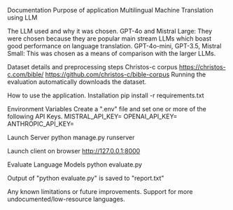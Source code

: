 Documentation
Purpose of application
Multilingual Machine Translation using LLM

The LLM used and why it was chosen.
GPT-4o and Mistral Large: They were chosen because they are popular main stream LLMs
which boast good performance on language translation.
GPT-4o-mini, GPT-3.5, Mistral Small: This was chosen as a means of comparison with the larger LLMs.

Dataset details and preprocessing steps
Christos-c corpus
https://christos-c.com/bible/
https://github.com/christos-c/bible-corpus
Running the evaluation automatically downloads the dataset.

How to use the application.
Installation
pip install -r requirements.txt

Environment Variables
Create a ".env" file and set one or more of the following API Keys.
MISTRAL_API_KEY=
OPENAI_API_KEY=
ANTHROPIC_API_KEY=

Launch Server
python manage.py runserver

Launch client on browser
http://127.0.0.1:8000

Evaluate Language Models
python evaluate.py

Output of "python evaluate.py" is saved to "report.txt"

Any known limitations or future improvements.
Support for more undocumented/low-resource languages.